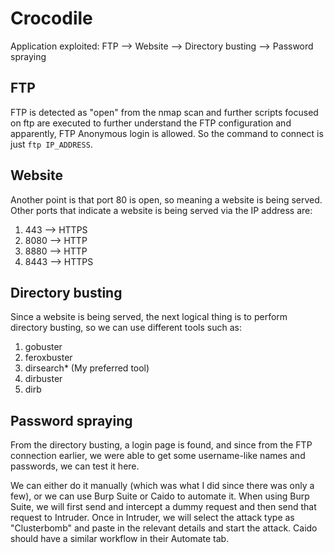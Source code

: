 # Crocodile

Application exploited: FTP --> Website --> Directory busting --> Password spraying

## FTP

FTP is detected as "open" from the nmap scan and further scripts focused on ftp are executed to further understand the FTP configuration and apparently, FTP Anonymous login is allowed. So the command to connect is just `ftp IP_ADDRESS`.

## Website

Another point is that port 80 is open, so meaning a website is being served. Other ports that indicate a website is being served via the IP address are:

1. 443 --> HTTPS
2. 8080 --> HTTP
3. 8880 --> HTTP
4. 8443 --> HTTPS

## Directory busting

Since a website is being served, the next logical thing is to perform directory busting, so we can use different tools such as:

1. gobuster
2. feroxbuster
3. dirsearch* (My preferred tool)
4. dirbuster
5. dirb

## Password spraying

From the directory busting, a login page is found, and since from the FTP connection earlier, we were able to get some username-like names and passwords, we can test it here.

We can either do it manually (which was what I did since there was only a few), or we can use Burp Suite or Caido to automate it. When using Burp Suite, we will first send and intercept a dummy request and then send that request to Intruder. Once in Intruder, we will select the attack type as "Clusterbomb" and paste in the relevant details and start the attack. Caido should have a similar workflow in their Automate tab. 
